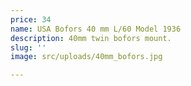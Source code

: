 ```yaml
---
price: 34
name: USA Bofors 40 mm L/60 Model 1936
description: 40mm twin bofors mount.
slug: ''
image: src/uploads/40mm_bofors.jpg

---
```


